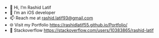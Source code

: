 - 👋 Hi, I’m Rashid Latif
- 👀 I’m an iOS developer
- 📫 Reach me at rashid.latif93@gmail.com
- 🌐 Visit my Portfolio https://rashidlatif55.github.io/Portfolio/
- 💞️ Stackoverflow https://stackoverflow.com/users/10383865/rashid-latif

<!---
rashidlatif55/rashidlatif55 is a ✨ special ✨ repository because its `README.md` (this file) appears on your GitHub profile.
You can click the Preview link to take a look at your changes.
--->
